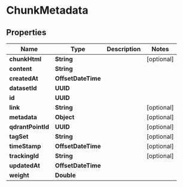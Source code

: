 

# ChunkMetadata


## Properties

| Name | Type | Description | Notes |
|------------ | ------------- | ------------- | -------------|
|**chunkHtml** | **String** |  |  [optional] |
|**content** | **String** |  |  |
|**createdAt** | **OffsetDateTime** |  |  |
|**datasetId** | **UUID** |  |  |
|**id** | **UUID** |  |  |
|**link** | **String** |  |  [optional] |
|**metadata** | **Object** |  |  [optional] |
|**qdrantPointId** | **UUID** |  |  [optional] |
|**tagSet** | **String** |  |  [optional] |
|**timeStamp** | **OffsetDateTime** |  |  [optional] |
|**trackingId** | **String** |  |  [optional] |
|**updatedAt** | **OffsetDateTime** |  |  |
|**weight** | **Double** |  |  |



